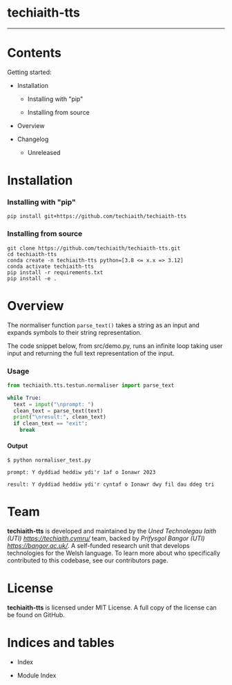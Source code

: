 # techiaith-tts
*****************


Contents
========


Getting started:

* Installation

  * Installing with "pip"

  * Installing from source

* Overview

* Changelog

  * Unreleased


Installation
============

### Installing with "pip"
```shell
pip install git+https://github.com/techiaith/techiaith-tts
```

### Installing from source
```shell
git clone https://github.com/techiaith/techiaith-tts.git
cd techiaith-tts
conda create -n techiaith-tts python=[3.8 <= x.x => 3.12]
conda activate techiaith-tts
pip install -r requirements.txt
pip install -e .
```

Overview
========
The normaliser function `parse_text()` takes a string as an input and expands symbols to their string representation.

The code snippet below, from src/demo.py, runs an infinite loop taking user input and returning the full text representation of the input. 
### Usage
```python
from techiaith.tts.testun.normaliser import parse_text

while True:
  text = input("\nprompt: ")
  clean_text = parse_text(text)
  print("\nresult:", clean_text)
  if clean_text == "exit":
    break
```
#### Output
```
$ python normaliser_test.py

prompt: Y dyddiad heddiw ydi'r 1af o Ionawr 2023
 
result: Y dyddiad heddiw ydi'r cyntaf o Ionawr dwy fil dau ddeg tri
```

Team
====

**techiaith-tts** is developed and maintained by the *Uned Technolegau
Iaith (UTI) <https://techiaith.cymru/>* team, backed by *Prifysgol
Bangor (UTI) <https://bangor.ac.uk/>*. A self-funded research unit
that develops technologies for the Welsh language. To learn more about
who specifically contributed to this codebase, see our contributors
page.


License
=======

**techiaith-tts** is licensed under MIT License. A full copy of the
license can be found on GitHub.


Indices and tables
==================

* Index

* Module Index
